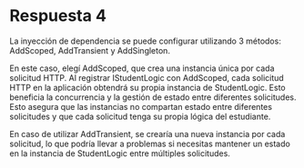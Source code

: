# Respuesta 4

La inyección de dependencia se puede configurar utilizando 3 métodos: AddScoped, AddTransient y AddSingleton.

En este caso, elegí AddScoped, que crea una instancia única por cada solicitud HTTP. Al registrar IStudentLogic con AddScoped, cada solicitud HTTP en la aplicación obtendrá su propia instancia de StudentLogic. Esto beneficia la concurrencia y la gestión de estado entre diferentes solicitudes. Esto asegura que las instancias no compartan estado entre diferentes solicitudes y que cada solicitud tenga su propia lógica del estudiante.

En caso de utilizar AddTransient, se crearía una nueva instancia por cada solicitud, lo que podría llevar a problemas si necesitas mantener un estado en la instancia de StudentLogic entre múltiples solicitudes.
